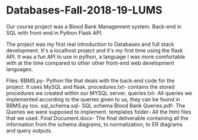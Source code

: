 # Databases-Fall-2018-19-LUMS
Our course project was a Blood Bank Management system. Back-end in SQL with front-end in Python Flask API.

The project was my first real introduction to Databases and full stack development. It's a localhost project and it's my first time using the flask API. It was a fun API to use in python, a language I was more comfortable with at the time compared to other other front-end web development languages. 


Files: 
BBMS.py- Python file that deals with the back-end code for the project. It uses MySQL and flask. 
procedures.txt- contains the stored procedures we created within our MYSQL server.
queries.txt- All queries we implemented according to the queries given to us, they can be found in BBMS.py too.
sql_schema.sql- SQL schema
Blood Bank Queries.pdf- The Queries we were supposed to implement.
templates folder- All the html files that we used.
Final Document.docx- The final deliverable containing all the information from the schema diagrams, to normalization, to ER diagrams and query outputs.
